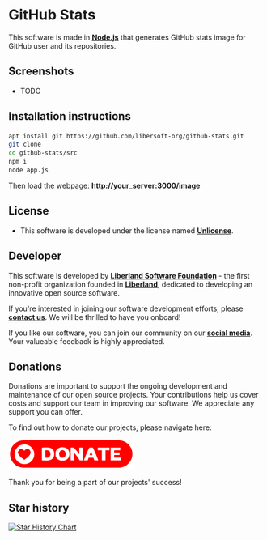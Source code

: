 # GitHub Stats

This software is made in [**Node.js**](https://nodejs.org) that generates GitHub stats image for GitHub user and its repositories.

## Screenshots

- TODO

## Installation instructions

```sh
apt install git https://github.com/libersoft-org/github-stats.git
git clone 
cd github-stats/src
npm i
node app.js
```

Then load the webpage: **http://your_server:3000/image**

## License

- This software is developed under the license named [**Unlicense**](./LICENSE).

## Developer
This software is developed by [**Liberland Software Foundation**](https://libersoft.org) - the first non-profit organization founded in [**Liberland**](https://liberland.org), dedicated to developing an innovative open source software.

If you're interested in joining our software development efforts, please [**contact us**](https://libersoft.org/contacts). We will be thrilled to have you onboard!

If you like our software, you can join our community on our [**social media**](https://libersoft.org/contacts). Your valueable feedback is highly appreciated.

## Donations

Donations are important to support the ongoing development and maintenance of our open source projects. Your contributions help us cover costs and support our team in improving our software. We appreciate any support you can offer.

To find out how to donate our projects, please navigate here:

[![Donate](https://raw.githubusercontent.com/libersoft-org/documents/main/donate.png)](https://libersoft.org/donations)

Thank you for being a part of our projects' success!

## Star history

[![Star History Chart](https://api.star-history.com/svg?repos=libersoft-org/github-stats&type=Date)](https://star-history.com/#libersoft-org/github-stats&Date)
